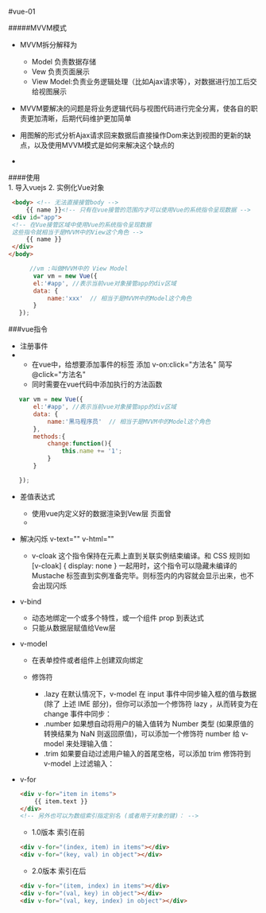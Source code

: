 #vue-01

#####MVVM模式

 - MVVM拆分解释为
    + Model 负责数据存储
    + Vew   负责页面展示
    + View Model:负责业务逻辑处理（比如Ajax请求等），对数据进行加工后交给视图展示
- MVVM要解决的问题是将业务逻辑代码与视图代码进行完全分离，使各自的职责更加清晰，后期代码维护更加简单

- 用图解的形式分析Ajax请求回来数据后直接操作Dom来达到视图的更新的缺点，以及使用MVVM模式是如何来解决这个缺点的
- 
####使用   
      1. 导入vuejs
        <script src="vue.js"></script>
      2. 实例化Vue对象
   ```html
    <body> <!-- 无法直接接管body -->
        {{ name }}<!-- 只有在vue接管的范围内才可以使用Vue的系统指令呈现数据 -->
	<div id="app">
	<!-- 在Vue接管区域中使用Vue的系统指令呈现数据
	这些指令就相当于是MVVM中的View这个角色 -->
		{{ name }}
	</div>
</body>
   ```
   
   ```javascript
         //vm :叫做MVVM中的 View Model
          var vm = new Vue({
          el:'#app', //表示当前vue对象接管app的div区域
          data: {
              name:'xxx'  // 相当于是MVVM中的Model这个角色
          }
      });
   ```
   
###vue指令

- 注册事件
- 
    + 在vue中，给想要添加事件的标签 添加 
            v-on:click="方法名"
            简写 @click="方法名"
    + 同时需要在vue代码中添加执行的方法函数         

 ```javascript
    var vm = new Vue({
        el:'#app', //表示当前vue对象接管app的div区域
        data: {
            name:'黑马程序员'  // 相当于是MVVM中的Model这个角色
        },
        methods:{
            change:function(){
                this.name += '1';
            }
        }

    });
 ```
- 差值表达式
    + 使用vue内定义好的数据渲染到Vew层 页面曾
    +
- 解决闪烁
        v-text=""
        v-html=""
    +   v-cloak 这个指令保持在元素上直到关联实例结束编译。和 CSS 规则如 [v-cloak] { display: none } 一起用时，这个指令可以隐藏未编译的 Mustache 标签直到实例准备完毕。则标签内的内容就会显示出来，也不会出现闪烁

- v-bind
    + 动态地绑定一个或多个特性，或一个组件 prop 到表达式
    + 只能从数据层赋值给Vew层

- v-model
    + 在表单控件或者组件上创建双向绑定

    + 修饰符
        + .lazy 在默认情况下，v-model 在 input 事件中同步输入框的值与数据 (除了 上述 IME 部分)，但你可以添加一个修饰符 lazy ，从而转变为在 change 事件中同步：
        + .number 如果想自动将用户的输入值转为 Number 类型 (如果原值的转换结果为 NaN 则返回原值)，可以添加一个修饰符 number 给 v-model 来处理输入值：
        + .trim 如果要自动过滤用户输入的首尾空格，可以添加 trim 修饰符到 v-model 上过滤输入：   

- v-for
    ```html
    <div v-for="item in items">
        {{ item.text }}
    </div>
    <!-- 另外也可以为数组索引指定别名 (或者用于对象的键)： -->
    ```

    + 1.0版本 索引在前
    ```html
    <div v-for="(index, item) in items"></div>
    <div v-for="(key, val) in object"></div>
    ```
    + 2.0版本 索引在后 

    ```html
    <div v-for="(item, index) in items"></div>
    <div v-for="(val, key) in object"></div>
    <div v-for="(val, key, index) in object"></div>
    ```
